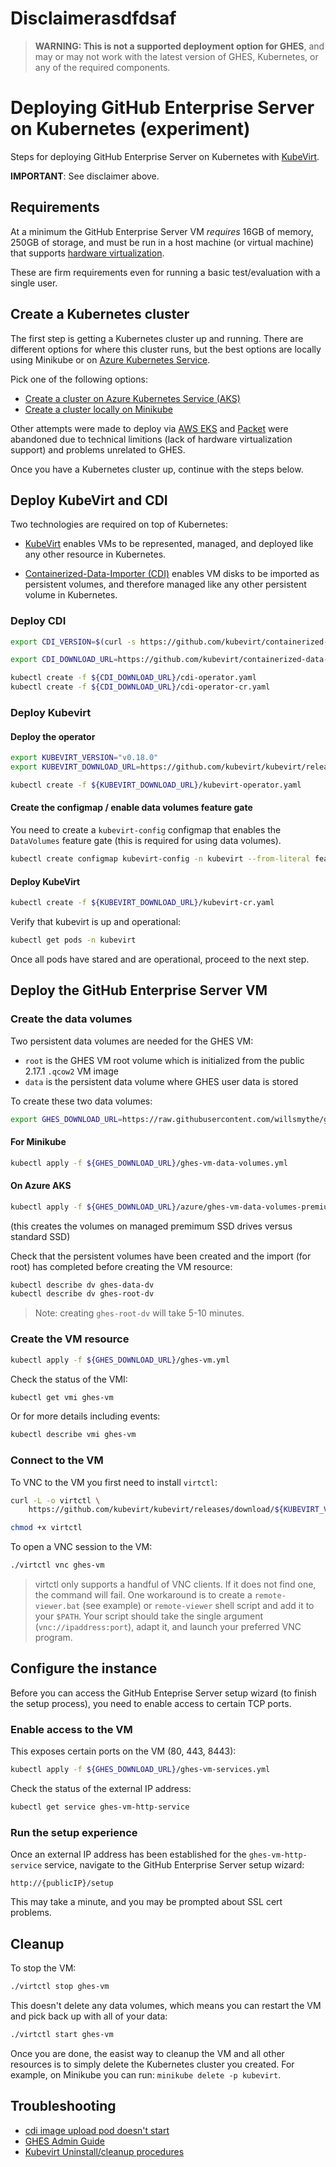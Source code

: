 # Disclaimerasdfdsaf

> **WARNING: This is not a supported deployment option for GHES**, and may or may not work with the latest version of GHES, Kubernetes, or any of the required components.

# Deploying GitHub Enterprise Server on Kubernetes (experiment)

Steps for deploying GitHub Enterprise Server on Kubernetes with [KubeVirt](https://kubevirt.io/).

**IMPORTANT**: See disclaimer above.

## Requirements

At a minimum the GitHub Enterprise Server VM *requires* 16GB of memory, 250GB of storage, and must be run in a host machine (or virtual machine) that supports [hardware virtualization](https://access.redhat.com/documentation/en-us/red_hat_enterprise_linux/7/html/virtualization_deployment_and_administration_guide/sect-system_requirements-kvm_requirements).

These are firm requirements even for running a basic test/evaluation with a single user.

## Create a Kubernetes cluster

The first step is getting a Kubernetes cluster up and running. There are different options for where this cluster runs, but the best options are locally using Minikube or on [Azure Kubernetes Service](https://docs.microsoft.com/en-us/azure/aks/).

Pick one of the following options:

* [Create a cluster on Azure Kubernetes Service (AKS)](./azure/README.md)
* [Create a cluster locally on Minikube](./minikube/README.md)

Other attempts were made to deploy via [AWS EKS](aws/README.md) and [Packet](packet/README.md) were abandoned due to technical limitions (lack of hardware virtualization support) and problems unrelated to GHES.

Once you have a Kubernetes cluster up, continue with the steps below.

## Deploy KubeVirt and CDI

Two technologies are required on top of Kubernetes:

* [KubeVirt](https://github.com/kubevirt/kubevirt) enables VMs to be represented, managed, and deployed like any other resource in Kubernetes. 

* [Containerized-Data-Importer (CDI)](https://github.com/kubevirt/containerized-data-importer) enables VM disks to be imported as persistent volumes, and therefore managed like any other persistent volume in Kubernetes.

### Deploy CDI

```bash
export CDI_VERSION=$(curl -s https://github.com/kubevirt/containerized-data-importer/releases/latest | grep -o "v[0-9]\.[0-9]*\.[0-9]*")

export CDI_DOWNLOAD_URL=https://github.com/kubevirt/containerized-data-importer/releases/download/$CDI_VERSION
```

```bash
kubectl create -f ${CDI_DOWNLOAD_URL}/cdi-operator.yaml
kubectl create -f ${CDI_DOWNLOAD_URL}/cdi-operator-cr.yaml
```

### Deploy Kubevirt

#### Deploy the operator

```bash
export KUBEVIRT_VERSION="v0.18.0"
export KUBEVIRT_DOWNLOAD_URL=https://github.com/kubevirt/kubevirt/releases/download/${KUBEVIRT_VERSION}/
```

```bash
kubectl create -f ${KUBEVIRT_DOWNLOAD_URL}/kubevirt-operator.yaml
```

#### Create the configmap / enable data volumes feature gate

You need to create a `kubevirt-config` configmap that enables the `DataVolumes` feature gate (this is required for using data volumes).

```bash
kubectl create configmap kubevirt-config -n kubevirt --from-literal feature-gates=DataVolumes
```

#### Deploy KubeVirt

```bash
kubectl create -f ${KUBEVIRT_DOWNLOAD_URL}/kubevirt-cr.yaml
```

Verify that kubevirt is up and operational:

```bash
kubectl get pods -n kubevirt
```

Once all pods have stared and are operational, proceed to the next step.

## Deploy the GitHub Enterprise Server VM

### Create the data volumes

Two persistent data volumes are needed for the GHES VM:

* `root` is the GHES VM root volume which is initialized from the public 2.17.1 `.qcow2` VM image
* `data` is the persistent data volume where GHES user data is stored

To create these two data volumes:

```bash
export GHES_DOWNLOAD_URL=https://raw.githubusercontent.com/willsmythe/ghes-kubevirt/master
```

#### For Minikube

```bash
kubectl apply -f ${GHES_DOWNLOAD_URL}/ghes-vm-data-volumes.yml
```

#### On Azure AKS

```bash
kubectl apply -f ${GHES_DOWNLOAD_URL}/azure/ghes-vm-data-volumes-premium.yml
```

(this creates the volumes on managed premimum SSD drives versus standard SSD)

Check that the persistent volumes have been created and the import (for root) has completed before creating the VM resource:

```bash
kubectl describe dv ghes-data-dv
kubectl describe dv ghes-root-dv
```

> Note: creating `ghes-root-dv` will take 5-10 minutes.

### Create the VM resource

```bash
kubectl apply -f ${GHES_DOWNLOAD_URL}/ghes-vm.yml
```

Check the status of the VMI:

```bash
kubectl get vmi ghes-vm
```

Or for more details including events:

```bash
kubectl describe vmi ghes-vm
```

### Connect to the VM

To VNC to the VM you first need to install `virtctl`:

```bash
curl -L -o virtctl \
    https://github.com/kubevirt/kubevirt/releases/download/${KUBEVIRT_VERSION}/virtctl-${KUBEVIRT_VERSION}-darwin-amd64

chmod +x virtctl 
```

To open a VNC session to the VM:

```bash
./virtctl vnc ghes-vm
```

> virtctl only supports a handful of VNC clients. If it does not find one, the command will fail. One workaround is to create a `remote-viewer.bat` (see example) or `remote-viewer` shell script and add it to your `$PATH`. Your script should take the single argument (`vnc://ipaddress:port`), adapt it, and launch your preferred VNC program.

## Configure the instance

Before you can access the GitHub Enteprise Server setup wizard (to finish the setup process), you need to enable access to certain TCP ports.

### Enable access to the VM

This exposes certain ports on the VM (80, 443, 8443):

```bash
kubectl apply -f ${GHES_DOWNLOAD_URL}/ghes-vm-services.yml
```

Check the status of the external IP address:

```bash
kubectl get service ghes-vm-http-service
```

### Run the setup experience

Once an external IP address has been established for the `ghes-vm-http-service` service, navigate to the GitHub Enterprise Server setup wizard:

```
http://{publicIP}/setup
```

This may take a minute, and you may be prompted about SSL cert problems.

## Cleanup

To stop the VM:

```bash
./virtctl stop ghes-vm
```

This doesn't delete any data volumes, which means you can restart the VM and pick back up with all of your data:

```bash
./virtctl start ghes-vm
```

Once you are done, the easist way to cleanup the VM and all other resources is to simply delete the Kubernetes cluster you created. For example, on Minikube you can run: `minikube delete -p kubevirt`.

## Troubleshooting

* [cdi image upload pod doesn't start](https://github.com/kubevirt/kubevirt/issues/2184)
* [GHES Admin Guide](https://help.github.com/en/enterprise/2.17/admin)
* [Kubevirt Uninstall/cleanup procedures](https://github.com/kubevirt/kubevirt/issues/1491)

